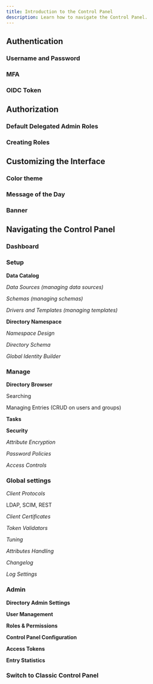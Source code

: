 ```yaml
---
title: Introduction to the Control Panel
description: Learn how to navigate the Control Panel.
---
```


## Authentication 

### Username and Password 

### MFA 

### OIDC Token 

## Authorization 

### Default Delegated Admin Roles 

### Creating Roles 

## Customizing the Interface 

### Color theme 

### Message of the Day 

### Banner 

## Navigating the Control Panel 

### Dashboard 

### Setup

**Data Catalog**

*Data Sources (managing data sources)*

*Schemas (managing schemas)*

*Drivers and Templates (managing templates)*

**Directory Namespace**

*Namespace Design*

*Directory Schema*

*Global Identity Builder*

### Manage 

**Directory Browser**

Searching 

Managing Entries (CRUD on users and groups) 

**Tasks**

**Security**  

*Attribute Encryption*

*Password Policies* 

*Access Controls* 


### Global settings

*Client Protocols*  

LDAP, SCIM, REST 

*Client Certificates*

*Token Validators* 

*Tuning* 

*Attributes Handling*

*Changelog*

*Log Settings* 

### Admin  

**Directory Admin Settings** 

**User Management**

**Roles & Permissions** 

**Control Panel Configuration**  

**Access Tokens** 

**Entry Statistics**

### Switch to Classic Control Panel 

 